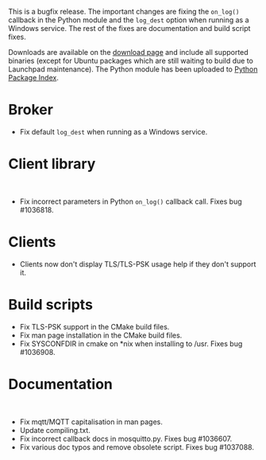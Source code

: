 <!--
.. title: Version 1.0.1 released
.. slug: version-1-0-1-released
.. date: 2012-08-15 22:39:52
.. tags: Releases
.. category:
.. link:
.. description:
.. type: text
-->

This is a bugfix release. The important changes are fixing the `on_log()`
callback in the Python module and the `log_dest` option when running as a
Windows service. The rest of the fixes are documentation and build script
fixes.

Downloads are available on the [download page] and include all supported
binaries (except for Ubuntu packages which are still waiting to build due to
Launchpad maintenance). The Python module has been uploaded to [Python Package
Index].

# Broker

* Fix default `log_dest` when running as a Windows service.

# Client library

 

* Fix incorrect parameters in Python `on_log()` callback call. Fixes bug
  #1036818.

# Clients

* Clients now don't display TLS/TLS-PSK usage help if they don't support it.

# Build scripts

* Fix TLS-PSK support in the CMake build files.
* Fix man page installation in the CMake build files.
* Fix SYSCONFDIR in cmake on \*nix when installing to /usr. Fixes bug
  #1036908.

# Documentation

 

* Fix mqtt/MQTT capitalisation in man pages.
* Update compiling.txt.
* Fix incorrect callback docs in mosquitto.py. Fixes bug #1036607.
* Fix various doc typos and remove obsolete script. Fixes bug #1037088.

[download page]: /download

[Python Package Index]: http://pypi.python.org/pypi
